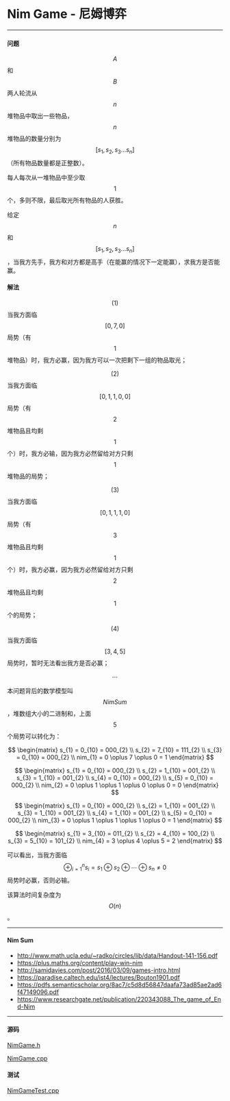 <script type="text/javascript" src="https://cdnjs.cloudflare.com/ajax/libs/mathjax/2.7.1/MathJax.js?config=TeX-AMS-MML_HTMLorMML"></script>

# Nim Game - 尼姆博弈

--------

#### 问题

$$ A $$和$$ B $$两人轮流从$$ n $$堆物品中取出一些物品，$$ n $$堆物品的数量分别为$$ [ s_{1}, s_{2}, s_{3} \dots s_{n} ] $$（所有物品数量都是正整数）。

每人每次从一堆物品中至少取$$ 1 $$个，多则不限，最后取光所有物品的人获胜。

给定$$ n $$和$$ [ s_{1}, s_{2}, s_{3} \dots s_{n} ] $$，当我方先手，我方和对方都是高手（在能赢的情况下一定能赢），求我方是否能赢。

#### 解法

$$ (1) $$ 当我方面临$$ [0, 7, 0] $$局势（有$$ 1 $$堆物品）时，我方必赢，因为我方可以一次把剩下一组的物品取光；

$$ (2) $$ 当我方面临$$ [0, 1, 1, 0, 0] $$局势（有$$ 2 $$堆物品且均剩$$ 1 $$个）时，我方必输，因为我方必然留给对方只剩$$ 1 $$堆物品的局势；

$$ (3) $$ 当我方面临$$ [0, 1, 1, 1, 0] $$局势（有$$ 3 $$堆物品且均剩$$ 1 $$个）时，我方必赢，因为我方必然留给对方只剩$$ 2 $$堆物品且均剩$$ 1 $$个的局势；

$$ (4) $$ 当我方面临$$ [3, 4, 5] $$局势时，暂时无法看出我方是否必赢；

$$
\cdots
$$

本问题背后的数学模型叫$$ Nim Sum $$，堆数组大小的二进制和，上面$$ 5 $$个局势可以转化为：

$$
\begin{matrix}
s_{1} = 0_{10} = 000_{2}    \\
s_{2} = 7_{10} = 111_{2}    \\
s_{3} = 0_{10} = 000_{2}    \\
nim_{1} = 0 \oplus 7 \oplus 0 = 1
\end{matrix}
$$

$$
\begin{matrix}
s_{1} = 0_{10} = 000_{2}    \\
s_{2} = 1_{10} = 001_{2}    \\
s_{3} = 1_{10} = 001_{2}    \\
s_{4} = 0_{10} = 000_{2}    \\
s_{5} = 0_{10} = 000_{2}    \\
nim_{2} = 0 \oplus 1 \oplus 1 \oplus 0 \oplus 0 = 0
\end{matrix}
$$

$$
\begin{matrix}
s_{1} = 0_{10} = 000_{2}    \\
s_{2} = 1_{10} = 001_{2}    \\
s_{3} = 1_{10} = 001_{2}    \\
s_{4} = 1_{10} = 001_{2}    \\
s_{5} = 0_{10} = 000_{2}    \\
nim_{3} = 0 \oplus 1 \oplus 1 \oplus 1 \oplus 0 = 1
\end{matrix}
$$

$$
\begin{matrix}
s_{1} = 3_{10} = 011_{2}    \\
s_{2} = 4_{10} = 100_{2}    \\
s_{3} = 5_{10} = 101_{2}    \\
nim_{4} = 3 \oplus 4 \oplus 5 = 2
\end{matrix}
$$

可以看出，当我方面临$$ \oplus_{i=1}^{n} s_{i} = s_{1} \oplus s_{2} \oplus \cdots \oplus s_{n} \ne 0 $$局势时必赢，否则必输。

该算法时间复杂度为$$ O(n) $$。

--------

#### Nim Sum

* http://www.math.ucla.edu/~radko/circles/lib/data/Handout-141-156.pdf
* https://plus.maths.org/content/play-win-nim
* http://samidavies.com/post/2016/03/09/games-intro.html
* https://paradise.caltech.edu/ist4/lectures/Bouton1901.pdf
* https://pdfs.semanticscholar.org/8ac7/c5d8d56847daafa73ad85ae2ad6f47149096.pdf
* https://www.researchgate.net/publication/220343088_The_game_of_End-Nim

--------

#### 源码

[NimGame.h](https://github.com/linrongbin16/Way-to-Algorithm/blob/master/src/GameTheory/NimGame.h)

[NimGame.cpp](https://github.com/linrongbin16/Way-to-Algorithm/blob/master/src/GameTheory/NimGame.cpp)

#### 测试

[NimGameTest.cpp](https://github.com/linrongbin16/Way-to-Algorithm/blob/master/src/GameTheory/NimGameTest.cpp)
